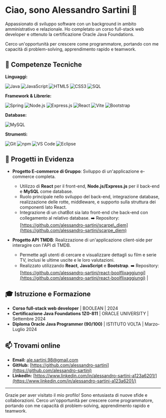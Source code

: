 
# Ciao, sono Alessandro Sartini 👋

Appassionato di sviluppo software con un background in ambito amministrativo e relazionale. Ho completato un corso full-stack web developer e ottenuto la certificazione Oracle Java Foundations.

Cerco un'opportunità per crescere come programmatore, portando con me capacità di problem-solving, apprendimento rapido e teamwork.

## 🔧 Competenze Tecniche

**Linguaggi:**

![Java](https://img.shields.io/badge/Java-007396?style=for-the-badge&logo=java&logoColor=white)
![JavaScript](https://img.shields.io/badge/JavaScript-F7DF1E?style=for-the-badge&logo=javascript&logoColor=black)
![HTML5](https://img.shields.io/badge/HTML5-E34F26?style=for-the-badge&logo=html5&logoColor=white)
![CSS3](https://img.shields.io/badge/CSS3-1572B6?style=for-the-badge&logo=css3&logoColor=white)
![SQL](https://img.shields.io/badge/SQL-4479A1?style=for-the-badge&logo=mysql&logoColor=white) 

**Framework & Librerie:**

![Spring](https://img.shields.io/badge/Spring-66BB66?style=for-the-badge&logo=spring&logoColor=white)
![Node.js](https://img.shields.io/badge/Node.js-339933?style=for-the-badge&logo=node.js&logoColor=white)
![Express.js](https://img.shields.io/badge/Express.js-000000?style=for-the-badge&logo=express&logoColor=white)
![React](https://img.shields.io/badge/React-61DAFB?style=for-the-badge&logo=react&logoColor=black)
![Vite](https://img.shields.io/badge/Vite-646CFF?style=for-the-badge&logo=vite&logoColor=white)
![Bootstrap](https://img.shields.io/badge/Bootstrap-7952B3?style=for-the-badge&logo=bootstrap&logoColor=white)

**Database:**

![MySQL](https://img.shields.io/badge/MySQL-4479A1?style=for-the-badge&logo=mysql&logoColor=white)

**Strumenti:**

![Git](https://img.shields.io/badge/Git-F05032?style=for-the-badge&logo=git&logoColor=white)
![npm](https://img.shields.io/badge/npm-CB3837?style=for-the-badge&logo=npm&logoColor=white)
![VS Code](https://img.shields.io/badge/VS%20Code-007ACC?style=for-the-badge&logo=visual-studio-code&logoColor=white)
![Eclipse](https://img.shields.io/badge/Eclipse-2C2255?style=for-the-badge&logo=eclipse&logoColor=white)


## 🚀 Progetti in Evidenza

* **Progetto E-commerce di Gruppo**: Sviluppo di un'applicazione e-commerce completa.
    * Utilizzo di **React** per il front-end, **Node.js/Express.js** per il back-end e **MySQL** come database.
    * Ruolo principale nello sviluppo del back-end, integrazione database, realizzazione delle rotte, middleware, e supporto sulla struttura dei componenti lato React.
    * Integrazione di un chatBot sia lato front-end che back-end con collegamento al relativo database.
    ➡️ Repository: [https://github.com/alessandro-sartini/scarpe\_diem](https://github.com/alessandro-sartini/scarpe_diem)

* **Progetto API TMDB**: Realizzazione di un'applicazione client-side per interagire con l'API di TMDB.
    * Permette agli utenti di cercare e visualizzare dettagli su film e serie TV, inclusi le ultime uscite e le loro valutazioni.
    * Realizzato utilizzando **React**, **JavaScript** e **Bootstrap**.
    ➡️ Repository: [https://github.com/alessandro-sartini/react-boolflixaggiungi](https://github.com/alessandro-sartini/react-boolflixaggiungi) | 

## 🎓 Istruzione e Formazione

* **Corso full-stack web developer** | BOOLEAN | 2024 
* **Certificazione Java Foundations 1Z0-811** | ORACLE UNIVERSITY | Settembre 2024 
* **Diploma Oracle Java Programmer (90/100)** | ISTITUTO VOLTA | Marzo-Luglio 2024 


## 📫 Trovami online

* **Email:** [ale.sartini.98@gmail.com](mailto:ale.sartini.98@gmail.com) 
* **GitHub:** [https://github.com/alessandro-sartini](https://github.com/alessandro-sartini)
* **LinkedIn:** [https://www.linkedin.com/in/alessandro-sartini-a123a6201/](https://www.linkedin.com/in/alessandro-sartini-a123a6201/)

---

Grazie per aver visitato il mio profilo! Sono entusiasta di nuove sfide e collaborazioni.
Cerco un'opportunità per crescere come programmatore, portando con me capacità di problem-solving, apprendimento rapido e teamwork.


